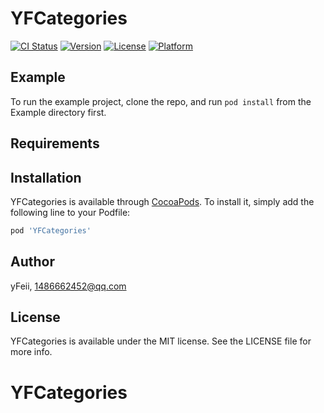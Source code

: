 # YFCategories

[![CI Status](https://img.shields.io/travis/yFeii/YFCategories.svg?style=flat)](https://travis-ci.org/yFeii/YFCategories)
[![Version](https://img.shields.io/cocoapods/v/YFCategories.svg?style=flat)](https://cocoapods.org/pods/YFCategories)
[![License](https://img.shields.io/cocoapods/l/YFCategories.svg?style=flat)](https://cocoapods.org/pods/YFCategories)
[![Platform](https://img.shields.io/cocoapods/p/YFCategories.svg?style=flat)](https://cocoapods.org/pods/YFCategories)

## Example

To run the example project, clone the repo, and run `pod install` from the Example directory first.

## Requirements

## Installation

YFCategories is available through [CocoaPods](https://cocoapods.org). To install
it, simply add the following line to your Podfile:

```ruby
pod 'YFCategories'
```

## Author

yFeii, 1486662452@qq.com

## License

YFCategories is available under the MIT license. See the LICENSE file for more info.
# YFCategories
